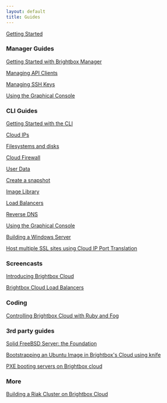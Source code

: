 ```yaml
---
layout: default
title: Guides
---
```


<div class="grid_11 alpha" markdown="1">

[Getting Started](/guides/getting-started/)

### Manager Guides

[Getting Started with Brightbox Manager](/guides/manager/getting-started/)

[Managing API Clients](/guides/manager/api-clients/)

[Managing SSH Keys](/guides/manager/ssh-keys/)

[Using the Graphical Console](/guides/manager/graphical-console)

### CLI Guides

[Getting Started with the CLI](/guides/cli/getting-started/)

[Cloud IPs](/guides/cli/cloud-ips/)

[Filesystems and disks](/guides/filesystems-and-disks/)

[Cloud Firewall](/guides/cli/firewall)

[User Data](/guides/cli/user-data/)

[Create a snapshot](/guides/cli/create-a-snapshot/)

[Image Library](/guides/cli/image-library/)

[Load Balancers](/guides/cli/load-balancers/)

[Reverse DNS](/guides/cli/reverse-dns/)

[Using the Graphical Console](/guides/cli/graphical-console/)

[Building a Windows Server](/guides/cli/windows-servers/)

[Host multiple SSL sites using Cloud IP Port Translation](/guides/cli/port-translation)


</div>

<div class="grid_11 prefix_2" markdown="1">

### Screencasts

[Introducing Brightbox Cloud](http://www.youtube.com/watch?v=XwkJx5QgclA)

[Brightbox Cloud Load Balancers](http://www.youtube.com/watch?v=03zdxQPEnPI)

### Coding

[Controlling Brightbox Cloud with Ruby and Fog](/guides/ruby/fog/)

### 3rd party guides

[Solid FreeBSD Server: the Foundation](http://www.wunki.org/posts/2011-04-05-solid-freebsd-server-foundation.html)

[Bootstrapping an Ubuntu Image in Brightbox's Cloud using knife](http://blog.frameos.org/2011/08/17/bootstrapping-ubuntu-based-image-in-brightboxs-cloud-using-knife/)

[PXE booting servers on Brightbox cloud](http://andatche.com/2011/04/pxe-booting-servers-on-brightbox-cloud/)

### More

[Building a Riak Cluster on Brightbox Cloud](/guides/cli/riak-cluster/)

</div>
